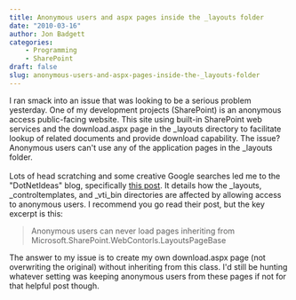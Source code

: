 ```yaml
---
title: Anonymous users and aspx pages inside the _layouts folder
date: "2010-03-16"
author: Jon Badgett
categories:
    - Programming
    - SharePoint
draft: false
slug: anonymous-users-and-aspx-pages-inside-the-_layouts-folder
---
```


I ran smack into an issue that was looking to be a serious problem yesterday.
One of my development projects (SharePoint) is an anonymous access public-facing
website. This site using built-in SharePoint web services and the download.aspx
page in the \_layouts directory to facilitate lookup of related documents and
provide download capability. The issue? Anonymous users can't use any of the
application pages in the \_layouts folder. <br /><br />Lots of head scratching
and some creative Google searches led me to the "DotNetIdeas" blog, specifically
<a href="http://dotnetideasblog.blogspot.com/2009/07/sharepoint-security-for-contents-in.html">this
post</a>. It details how the \_layouts, \_controltemplates, and \_vti_bin
directories are affected by allowing access to anonymous users. I recommend you
go read their post, but the key excerpt is this:<br /><blockquote>Anonymous
users can never load pages inheriting from
Microsoft.SharePoint.WebContorls.LayoutsPageBase</blockquote>The answer to my
issue is to create my own download.aspx page (not overwriting the original)
without inheriting from this class. I'd still be hunting whatever setting was
keeping anonymous users from these pages if not for that helpful post though.
